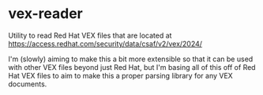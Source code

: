 # vex-reader
Utility to read Red Hat VEX files that are located at https://access.redhat.com/security/data/csaf/v2/vex/2024/

I'm (slowly) aiming to make this a bit more extensible so that it can be
used with other VEX files beyond just Red Hat, but I'm basing all of this
off of Red Hat VEX files to aim to make this a proper parsing library for
any VEX documents.
